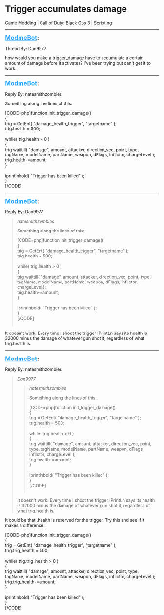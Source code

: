 # Trigger accumulates damage
Game Modding | Call of Duty: Black Ops 3 | Scripting

---
<strong style="font-size: 1.4em;"><span style="text-decoration: underline;text-decoration-color: #34a7f9;"><span style="color:#34a7f9;">ModmeBot</span></span>:</strong>

<p>Thread By: Dan9977<br /><p style="text-align:left;">how would you make a trigger_damage have to accumulate a certain amount of damage before it activates? I&#39;ve been trying but can&#39;t get it to work.</p></p>

---
<strong style="font-size: 1.4em;"><span style="text-decoration: underline;text-decoration-color: #34a7f9;"><span style="color:#34a7f9;">ModmeBot</span></span>:</strong>

<p>Reply By: natesmithzombies<br /><p style="text-align:left;">Something along the lines of this: </p>[CODE=php]function init_trigger_damage()<br />{<br />	trig = GetEnt( &quot;damage_health_trigger&quot;, &quot;targetname&quot; ); <br />	trig.health = 500; <br />	<br />	while( trig.health &gt; 0 )<br />	{<br />		trig waittill( &quot;damage&quot;, amount, attacker, direction_vec, point, type, tagName, modelName, partName, weapon, dFlags, inflictor, chargeLevel );<br />		trig.health-=amount; <br />	}<br />	<br />	iprintlnbold( &quot;Trigger has been killed&quot; ); <br />}<br />[/CODE]</p>

---
<strong style="font-size: 1.4em;"><span style="text-decoration: underline;text-decoration-color: #34a7f9;"><span style="color:#34a7f9;">ModmeBot</span></span>:</strong>

<p>Reply By: Dan9977<br /><blockquote><em>natesmithzombies</em><p style="text-align:left;">Something along the lines of this: </p>[CODE=php]function init_trigger_damage()<br />{<br />	trig = GetEnt( &quot;damage_health_trigger&quot;, &quot;targetname&quot; ); <br />	trig.health = 500; <br />	<br />	while( trig.health &gt; 0 )<br />	{<br />		trig waittill( &quot;damage&quot;, amount, attacker, direction_vec, point, type, tagName, modelName, partName, weapon, dFlags, inflictor, chargeLevel );<br />		trig.health-=amount; <br />	}<br />	<br />	iprintlnbold( &quot;Trigger has been killed&quot; ); <br />}<br />[/CODE]<br /><br /></blockquote><p style="text-align:left;">It doesn&#39;t work. Every time I shoot the trigger IPrintLn says its health is 32000 minus the damage of whatever gun shot it, regardless of what trig.health is.</p></p>

---
<strong style="font-size: 1.4em;"><span style="text-decoration: underline;text-decoration-color: #34a7f9;"><span style="color:#34a7f9;">ModmeBot</span></span>:</strong>

<p>Reply By: natesmithzombies<br /><blockquote><em>Dan9977</em><blockquote><em>natesmithzombies</em><p style="text-align:left;">Something along the lines of this: </p>[CODE=php]function init_trigger_damage()<br />{<br />	trig = GetEnt( &quot;damage_health_trigger&quot;, &quot;targetname&quot; ); <br />	trig.health = 500; <br />	<br />	while( trig.health &gt; 0 )<br />	{<br />		trig waittill( &quot;damage&quot;, amount, attacker, direction_vec, point, type, tagName, modelName, partName, weapon, dFlags, inflictor, chargeLevel );<br />		trig.health-=amount; <br />	}<br />	<br />	iprintlnbold( &quot;Trigger has been killed&quot; ); <br />}<br />[/CODE]<br /><br /></blockquote><p style="text-align:left;">It doesn&#39;t work. Every time I shoot the trigger IPrintLn says its health is 32000 minus the damage of whatever gun shot it, regardless of what trig.health is.</p></blockquote><p style="text-align:left;">It could be that .health is reserved for the trigger. Try this and see if it makes a difference: </p>[CODE=php]function init_trigger_damage()<br />{<br />	trig = GetEnt( &quot;damage_health_trigger&quot;, &quot;targetname&quot; ); <br />	trig.trig_health = 500; <br />	<br />	while( trig.trig_health &gt; 0 )<br />	{<br />		trig waittill( &quot;damage&quot;, amount, attacker, direction_vec, point, type, tagName, modelName, partName, weapon, dFlags, inflictor, chargeLevel );<br />		trig.trig_health-=amount; <br />	}<br />	<br />	iprintlnbold( &quot;Trigger has been killed&quot; ); <br />}<br />[/CODE]</p>
